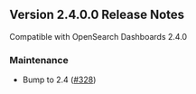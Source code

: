 ## Version 2.4.0.0 Release Notes

Compatible with OpenSearch Dashboards 2.4.0

### Maintenance

* Bump to 2.4 ([#328](https://github.com/opensearch-project/anomaly-detection-dashboards-plugin/pull/328))